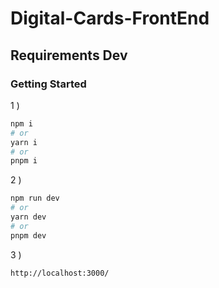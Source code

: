 # Digital-Cards-FrontEnd

## Requirements Dev

### Getting Started

1 )

```bash
npm i
# or
yarn i
# or
pnpm i
```

2 )

```bash
npm run dev
# or
yarn dev
# or
pnpm dev
```

3 )

```bash
http://localhost:3000/
```
